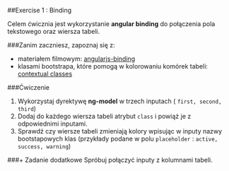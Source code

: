 ##Exercise 1 : Binding

Celem ćwicznia jest wykorzystanie **angular binding** do połączenia pola tekstowego oraz wiersza tabeli. 

###Zanim zaczniesz, zapoznaj się z:
* materiałem filmowym: [angularjs-binding](https://egghead.io/lessons/angularjs-binding)
* klasami bootstrapa, które pomogą w kolorowaniu komórek tabeli: [contextual classes](http://getbootstrap.com/css/#tables)

###Ćwiczenie

1. Wykorzystaj dyrektywę **ng-model** w trzech inputach ( ```first, second, third```) 
2. Dodaj do każdego wiersza tabeli atrybut ```class``` i powiąż je z odpowiednimi inputami.
3. Sprawdź czy wiersze tabeli zmieniają kolory wpisując w inputy nazwy bootstapowych klas (przykłady podane w polu ```placeholder``` : ```active, success, warning```)


###+ Zadanie dodatkowe
Spróbuj połączyć inputy z kolumnami tabeli.